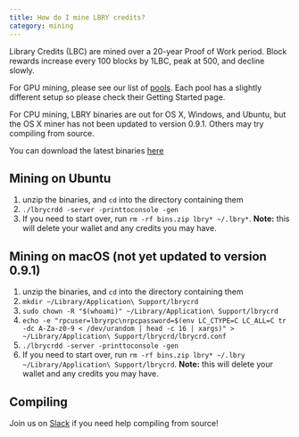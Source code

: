 ```yaml
---
title: How do I mine LBRY credits?
category: mining
---
```

Library Credits (LBC) are mined over a 20-year Proof of Work period.
Block rewards increase every 100 blocks by 1LBC, peak at 500, and decline slowly.

For GPU mining, please see our list of [pools](https://lbry.io/faq/mining-pools). Each pool has a slightly different setup so please check their Getting Started page.

For CPU mining, LBRY binaries are out for OS X, Windows, and Ubuntu, but the OS X miner has not been updated to version 0.9.1. Others may try compiling from source.

You can download the latest binaries [here](https://github.com/lbryio/lbrycrd/releases/latest)

## Mining on Ubuntu

1. unzip the binaries, and `cd` into the directory containing them
1. `./lbrycrdd -server -printtoconsole -gen`
1. If you need to start over, run `rm -rf bins.zip lbry* ~/.lbry*`. **Note:** this will delete your wallet and any credits you may have.

## Mining on macOS (not yet updated to version 0.9.1)

1. unzip the binaries, and `cd` into the directory containing them
1. `mkdir ~/Library/Application\ Support/lbrycrd`
1. `sudo chown -R "$(whoami)" ~/Library/Application\ Support/lbrycrd`
1. `echo -e "rpcuser=lbryrpc\nrpcpassword=$(env LC_CTYPE=C LC_ALL=C tr -dc A-Za-z0-9 < /dev/urandom | head -c 16 | xargs)" > ~/Library/Application\ Support/lbrycrd/lbrycrd.conf`
1. `./lbrycrdd -server -printtoconsole -gen`
1. If you need to start over, run `rm -rf bins.zip lbry* ~/.lbry ~/Library/Application\ Support/lbrycrd`. **Note:** this will delete your wallet and any credits you may have.

## Compiling

Join us on [Slack](https://slack.lbry.io) if you need help compiling from source!
